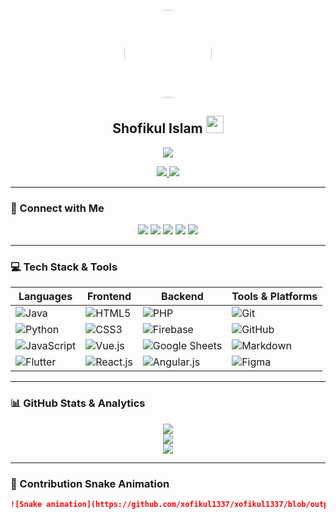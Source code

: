 <p align="center">
  <img width="140" src="https://xofikul1337.github.io/xofikul1337/assets/shofikul.jpg" style="border-radius:50%;">
</p>

<h2 align="center">Shofikul Islam <img src="https://media.giphy.com/media/hvRJCLFzcasrR4ia7z/giphy.gif" width="28"></h2>

<p align="center">
  <a href="https://github.com/xofikul1337">
    <img src="https://readme-typing-svg.herokuapp.com?lines=Self%20Taught%20Programmer;Frontend%20Web%20Developer;Flutter%20Dev%20+%20Android%20App%20Developer;Full%20Stack%20TG%20Bot%20Developer;UI%20UX%20with%20Figma;Always%20Learning%20New%20Things&center=true&width=450&height=45">
  </a>
</p>

<p align="center">
  <a href="https://xofikul1337.github.io/dev/">
    <img src="https://img.shields.io/badge/My%20Portfolio-FF0000?style=for-the-badge&logo=hand-clap&logoColor=white">
  </a>
  <a href="https://www.google.com/search?q=team+x+1337+shofikul+islam">
    <img src="https://img.shields.io/badge/Find%20me%20Google-4285F4?style=for-the-badge&logo=google&logoColor=white">
  </a>
</p>

---

### 🚀 Connect with Me

<p align="center">
  <a href="https://www.facebook.com/S80F9KU50/"><img src="https://img.shields.io/badge/Facebook-1877F2?style=for-the-badge&logo=facebook&logoColor=white"></a>
  <a href="https://youtube.com/@teamxofficial-1337"><img src="https://img.shields.io/badge/YouTube-FF0000?style=for-the-badge&logo=youtube&logoColor=white"></a>
  <a href="https://www.linkedin.com/in/shofikul-islam-76b01322a/"><img src="https://img.shields.io/badge/LinkedIn-0077B5?style=for-the-badge&logo=linkedin&logoColor=white"></a>
  <a href="https://www.instagram.com/itz_shofikul_islam/"><img src="https://img.shields.io/badge/Instagram-E4405F?style=for-the-badge&logo=instagram&logoColor=white"></a>
  <a href="https://t.me/S80F9K6L1337"><img src="https://img.shields.io/badge/Telegram-2CA5E0?style=for-the-badge&logo=telegram&logoColor=white"></a>
</p>

---

### 💻 Tech Stack & Tools

| Languages | Frontend | Backend | Tools & Platforms |
|----------|----------|---------|-------------------|
| ![Java](https://img.shields.io/badge/Java-007396?style=for-the-badge&logo=java) | ![HTML5](https://img.shields.io/badge/HTML5-E34F26?style=for-the-badge&logo=html5) | ![PHP](https://img.shields.io/badge/PHP-777BB4?style=for-the-badge&logo=php) | ![Git](https://img.shields.io/badge/Git-F05032?style=for-the-badge&logo=git) |
| ![Python](https://img.shields.io/badge/Python-3776AB?style=for-the-badge&logo=python) | ![CSS3](https://img.shields.io/badge/CSS3-1572B6?style=for-the-badge&logo=css3) | ![Firebase](https://img.shields.io/badge/Firebase-FFCA28?style=for-the-badge&logo=firebase) | ![GitHub](https://img.shields.io/badge/GitHub-181717?style=for-the-badge&logo=github) |
| ![JavaScript](https://img.shields.io/badge/JavaScript-F7DF1E?style=for-the-badge&logo=javascript&logoColor=black) | ![Vue.js](https://img.shields.io/badge/Vue.js-4FC08D?style=for-the-badge&logo=vue.js) | ![Google Sheets](https://img.shields.io/badge/Google%20Sheets-34A853?style=for-the-badge&logo=google%20sheets) | ![Markdown](https://img.shields.io/badge/Markdown-000000?style=for-the-badge&logo=markdown) |
| ![Flutter](https://img.shields.io/badge/Flutter-02569B?style=for-the-badge&logo=flutter) | ![React.js](https://img.shields.io/badge/React.js-61DAFB?style=for-the-badge&logo=react) | ![Angular.js](https://img.shields.io/badge/Angular-DD0031?style=for-the-badge&logo=angular) | ![Figma](https://img.shields.io/badge/Figma-F24E1E?style=for-the-badge&logo=figma) |

---

### 📊 GitHub Stats & Analytics

<p align="center">
  <img src="https://github-readme-stats.vercel.app/api?username=xofikul1337&show_icons=true&theme=radical" />
  <br>
  <img src="https://github-readme-streak-stats.herokuapp.com/?user=xofikul1337&theme=radical" />
  <br>
  <img src="https://github-readme-stats.vercel.app/api/top-langs/?username=xofikul1337&layout=compact&theme=radical" />
</p>

---

### 🐍 Contribution Snake Animation

```markdown
![Snake animation](https://github.com/xofikul1337/xofikul1337/blob/output/github-contribution-grid-snake.svg)
